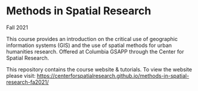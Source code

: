 # Methods in Spatial Research
Fall 2021

This course provides an introduction on the critical use of geographic information systems (GIS) and the use of spatial methods for urban humanities research. Offered at Columbia GSAPP through the Center for Spatial Research.

This repository contains the course website & tutorials. To view the website please visit: 
https://centerforspatialresearch.github.io/methods-in-spatial-research-fa2021/